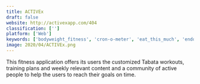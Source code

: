 ```yaml
---
title: ACTIVEx
draft: false 
website: http://activexapp.com/404
classification: ['']
platform: ['Web']
keywords: ['bodyweight_fitness', 'cron-o-meter', 'eat_this_much', 'endomondo', 'fatsecret', 'fitocracy', 'fooducate', 'healthifyme', 'ketodiet', 'lifesum', 'lose_it!', 'nutritionix_track', 'pear_personal_coach', 'runtastic', 'sportypal', 'strava', 'weight_watchers']
image: 2020/04/ACTIVEx.png
---
```

This fitness application offers its users the customized Tabata workouts, training plans and weekly relevant content and a community of active people to help the users to reach their goals on time.